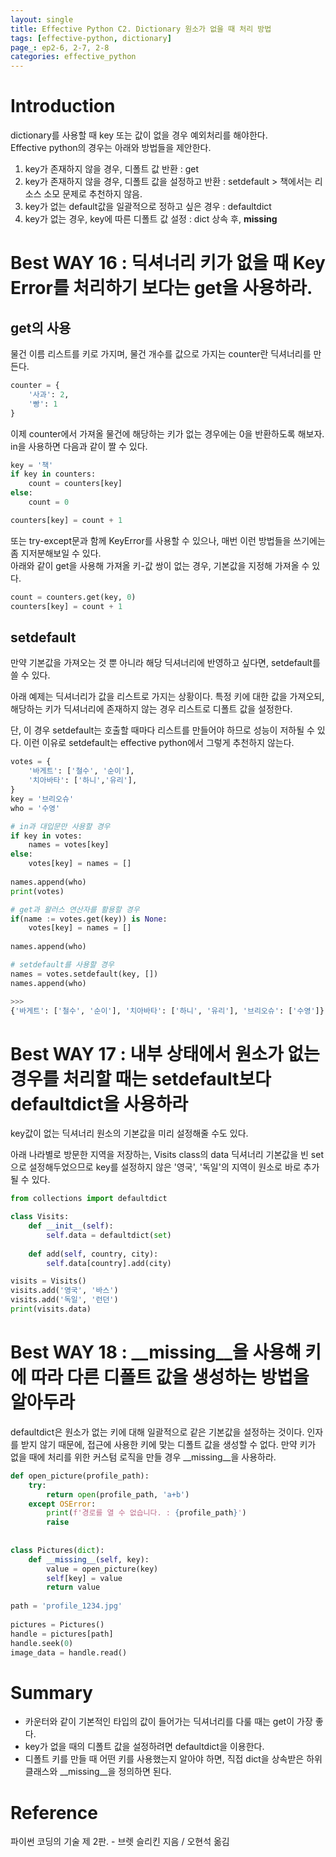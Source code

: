 ```yaml
---
layout: single
title: Effective Python C2. Dictionary 원소가 없을 때 처리 방법
tags: [effective-python, dictionary]
page_: ep2-6, 2-7, 2-8 
categories: effective_python
---
```

# Introduction
dictionary를 사용할 때 key 또는 값이 없을 경우 예외처리를 해야한다.    
Effective python의 경우는 아래와 방법들을 제안한다.

1. key가 존재하지 않을 경우, 디폴트 값 반환 : get 
2. key가 존재하지 않을 경우, 디폴트 값을 설정하고 반환 : setdefault > 책에서는 리소스 소모 문제로 추천하지 않음.
3. key가 없는 default값을 일괄적으로 정하고 싶은 경우 : defaultdict
4. key가 없는 경우, key에 따른 디폴트 값 설정 : dict 상속 후, __missing__

# Best WAY 16 : 딕셔너리 키가 없을 때 Key Error를 처리하기 보다는 get을 사용하라.
## get의 사용
물건 이름 리스트를 키로 가지며, 물건 개수를 값으로 가지는 counter란 딕셔너리를 만든다.

```python
counter = {
    '사과': 2,
    '빵': 1
}
```
이제 counter에서 가져올 물건에 해당하는 키가 없는 경우에는 0을 반환하도록 해보자.    
in을 사용하면 다음과 같이 짤 수 있다.
```python
key = '책'
if key in counters:
    count = counters[key]
else:
    count = 0

counters[key] = count + 1
```

또는 try-except문과 함께 KeyError를 사용할 수 있으나, 매번 이런 방법들을 쓰기에는 좀 지저분해보일 수 있다.    
아래와 같이 get을 사용해 가져올 키-값 쌍이 없는 경우, 기본값을 지정해 가져올 수 있다.

```python
count = counters.get(key, 0)
counters[key] = count + 1

```

## setdefault
만약 기본값을 가져오는 것 뿐 아니라 해당 딕셔너리에 반영하고 싶다면, setdefault를 쓸 수 있다.

아래 예제는 딕셔너리가 값을 리스트로 가지는 상황이다.
특정 키에 대한 값을 가져오되, 해당하는 키가 딕셔너리에 존재하지 않는 경우 리스트로 디폴트 값을 설정한다.

단, 이 경우 setdefault는 호출할 때마다 리스트를 만들어야 하므로 성능이 저하될 수 있다.
이런 이유로 setdefault는 effective python에서 그렇게 추천하지 않는다.
```python
votes = {
    '바게트': ['철수', '순이'],
    '치아바타': ['하니','유리'],
}
key = '브리오슈'
who = '수영'

# in과 대입문만 사용할 경우 
if key in votes:
    names = votes[key]
else:
    votes[key] = names = []
    
names.append(who)
print(votes)

# get과 왈러스 연산자를 활용할 경우
if(name := votes.get(key)) is None:
    votes[key] = names = []
    
names.append(who)

# setdefault를 사용할 경우
names = votes.setdefault(key, [])
names.append(who)

>>>
{'바게트': ['철수', '순이'], '치아바타': ['하니', '유리'], '브리오슈': ['수영']}
```

# Best WAY 17 : 내부 상태에서 원소가 없는 경우를 처리할 때는 setdefault보다 defaultdict을 사용하라
key값이 없는 딕셔너리 원소의 기본값을 미리 설정해줄 수도 있다.

아래 나라별로 방문한 지역을 저장하는, Visits class의 data 딕셔너리 기본값을 빈 set
으로 설정해두었으므로 key를 설정하지 않은 '영국', '독일'의 지역이 원소로 바로 추가될 수 있다. 
```python
from collections import defaultdict

class Visits:
    def __init__(self):
        self.data = defaultdict(set)
        
    def add(self, country, city):
        self.data[country].add(city)

visits = Visits()
visits.add('영국', '바스')
visits.add('독일', '런던')
print(visits.data)
```


# Best WAY 18 : __missing__을 사용해 키에 따라 다른 디폴트 값을 생성하는 방법을 알아두라
defaultdict은 원소가 없는 키에 대해 일괄적으로 같은 기본값을 설정하는 것이다. 인자를 받지 않기 때문에,
접근에 사용한 키에 맞는 디폴트 값을 생성할 수 없다.
만약 키가 없을 때에 처리를 위한 커스텀 로직을 만들 경우 __missing__을 사용하라.

```python
def open_picture(profile_path):
    try:
        return open(profile_path, 'a+b')
    except OSError:
        print(f'경로를 열 수 없습니다. : {profile_path}')
        raise
    
    
class Pictures(dict):
    def __missing__(self, key):
        value = open_picture(key)
        self[key] = value
        return value
    
path = 'profile_1234.jpg'
    
pictures = Pictures()
handle = pictures[path]
handle.seek(0)
image_data = handle.read()

```

# Summary
- 카운터와 같이 기본적인 타입의 값이 들어가는 딕셔너리를 다룰 때는 get이 가장 좋다.
- key가 없을 때의 디폴트 값을 설정하려면 defaultdict을 이용한다.
- 디폴트 키를 만들 때 어떤 키를 사용했는지 알아야 하면, 직접 dict을 상속받은 하위 클래스와 __missing__을 정의하면 된다.


# Reference
파이썬 코딩의 기술 제 2판. -  브렛 슬리킨 지음 / 오현석 옮김   

